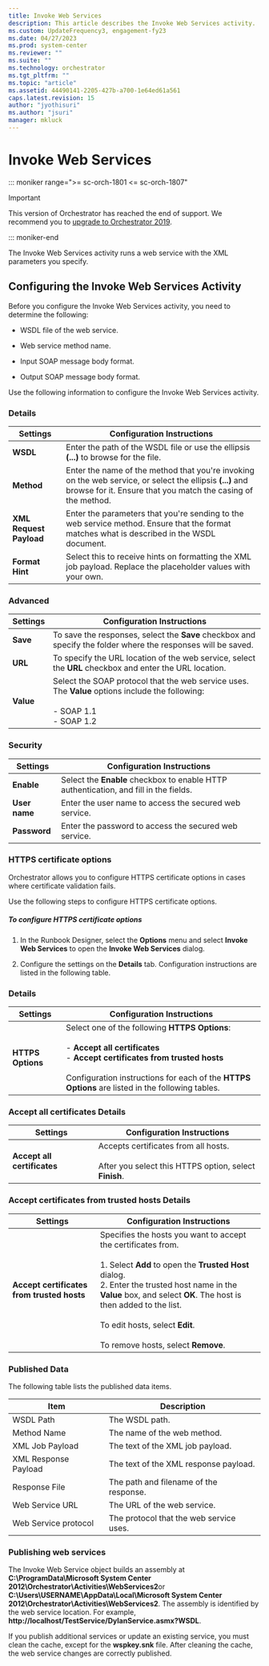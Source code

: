 ```yaml
---
title: Invoke Web Services 
description: This article describes the Invoke Web Services activity.
ms.custom: UpdateFrequency3, engagement-fy23
ms.date: 04/27/2023
ms.prod: system-center
ms.reviewer: ""
ms.suite: ""
ms.technology: orchestrator
ms.tgt_pltfrm: ""
ms.topic: "article"
ms.assetid: 44490141-2205-427b-a700-1e64ed61a561
caps.latest.revision: 15
author: "jyothisuri"
ms.author: "jsuri"
manager: mkluck
---
```

# Invoke Web Services

::: moniker range=">= sc-orch-1801 <= sc-orch-1807"

> [!IMPORTANT]
>
> This version of Orchestrator has reached the end of support. We recommend you to [upgrade to Orchestrator 2019](../index.yml).

::: moniker-end

The Invoke Web Services activity runs a web service with the XML parameters you specify.  

## Configuring the Invoke Web Services Activity  
 Before you configure the Invoke Web Services activity, you need to determine the following:  

- WSDL file of the web service.

- Web service method name.

- Input SOAP message body format.

- Output SOAP message body format.

Use the following information to configure the Invoke Web Services activity.  

### Details  

|Settings|Configuration Instructions|  
|--------------|--------------------------------|  
|**WSDL**|Enter the path of the WSDL file or use the ellipsis **(...)** to browse for the file.|  
|**Method**|Enter the name of the method that you're invoking on the web service, or select the ellipsis **(...)** and browse for it. Ensure that you match the casing of the method.|  
|**XML Request Payload**|Enter the parameters that you're sending to the web service method. Ensure that the format matches what is described in the WSDL document.|  
|**Format Hint**|Select this to receive hints on formatting the XML job payload. Replace the placeholder values with your own.|  

### Advanced  

|Settings|Configuration Instructions|  
|--------------|--------------------------------|  
|**Save**|To save the responses, select the **Save** checkbox and specify the folder where the responses will be saved.|  
|**URL**|To specify the URL location of the web service, select the **URL** checkbox and enter the URL location.|  
|**Value**|Select the SOAP protocol that the web service uses. The **Value** options include the following:<br /><br /> -   SOAP 1.1<br />-   SOAP 1.2|  

### Security  

|Settings|Configuration Instructions|  
|--------------|--------------------------------|  
|**Enable**|Select the **Enable** checkbox to enable HTTP authentication, and fill in the fields.|  
|**User name**|Enter the user name to access the secured web service.|  
|**Password**|Enter the password to access the secured web service.|  

###  <a name="BKMK_HTTPS"></a> HTTPS certificate options  
 Orchestrator allows you to configure HTTPS certificate options in cases where certificate validation fails.  

 Use the following steps to configure HTTPS certificate options.  

##### To configure HTTPS certificate options  

1.  In the Runbook Designer, select the **Options** menu and select **Invoke Web Services** to open the **Invoke Web Services** dialog.  

2.  Configure the settings on the **Details** tab. Configuration instructions are listed in the following table.  

### Details  

|Settings|Configuration Instructions|  
|--------------|--------------------------------|  
|**HTTPS Options**|Select one of the following **HTTPS Options**:<br /><br /> -   **Accept all certificates**<br />-   **Accept certificates from trusted hosts**<br /><br /> Configuration instructions for each of the **HTTPS Options** are listed in the following tables.|  

### Accept all certificates Details  

|Settings|Configuration Instructions|  
|--------------|--------------------------------|  
|**Accept all certificates**|Accepts certificates from all hosts.<br /><br /> After you select this HTTPS option, select **Finish**.|  

### Accept certificates from trusted hosts Details  

|Settings|Configuration Instructions|  
|--------------|--------------------------------|  
|**Accept certificates from trusted hosts**|Specifies the hosts you want to accept the certificates from.<br /><br /> 1.  Select **Add** to open the **Trusted Host** dialog.<br />2.  Enter the trusted host name in the **Value** box, and select **OK**. The host is then added to the list.<br /><br /> To edit hosts, select **Edit**.<br /><br /> To remove hosts, select **Remove**.|  

### Published Data  
 The following table lists the published data items.  

|Item|Description|  
|----------|-----------------|  
|WSDL Path|The WSDL path.|  
|Method Name|The name of the web method.|  
|XML Job Payload|The text of the XML job payload.|  
|XML Response Payload|The text of the XML response payload.|  
|Response File|The path and filename of the response.|  
|Web Service URL|The URL of the web service.|  
|Web Service protocol|The protocol that the web service uses.|  

### Publishing web services  
 The Invoke Web Service object builds an assembly at **C:\ProgramData\Microsoft System Center 2012\Orchestrator\Activities\WebServices2**or **C:\Users\USERNAME\AppData\Local\Microsoft System Center 2012\Orchestrator\Activities\WebServices2**. The assembly is identified by the web service location. For example, **http://localhost/TestService/DylanService.asmx?WSDL**.  

 If you publish additional services or update an existing service, you must clean the cache, except for the **wspkey.snk** file. After cleaning the cache, the web service changes are   correctly published.